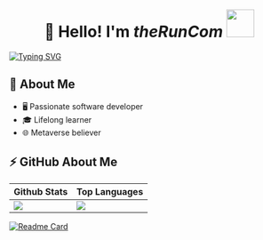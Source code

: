 <h1 align="center">👋 Hello! I'm <i>theRunCom</i> <img src="https://media.giphy.com/media/mGcNjsfWAjY5AEZNw6/giphy.gif" width="50"></h1> 

[![Typing SVG](https://readme-typing-svg.herokuapp.com?font=Fira+Code&pause=1000&width=1260&height=250&lines=++%E2%80%9CIf+something+is+important+enough%2C+even+if+the+odds+are+against+you%2C+you+should+still+do+it.%E2%80%9D+%E2%80%94+Elon+Musk)](https://git.io/typing-svg)

## :book: About Me
- 🖥  Passionate software developer
- 🎓 Lifelong learner
- 🌐 Metaverse believer

## ⚡ GitHub About Me

| Github Stats | Top Languages |
| --- | --- |
| <img align="left" src="https://github-readme-stats.vercel.app/api?username=theRunCom&show_icons=true&count_private=true&theme=dracula" /> | <img src="https://github-readme-stats.vercel.app/api/top-langs/?username=theRunCom&layout=compact&count_private=true&theme=dracula" /> |

[![Readme Card](https://github-readme-stats.vercel.app/api/pin/?username=theRunCom&repo=Solutions-to-Codeforces)](https://github.com/theRunCom/Solutions-to-Codeforces)

